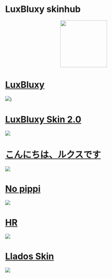 # LuxBluxy skinhub
<p align="center">
<a href="https://osu.ppy.sh/users/15378832">
  <img src="https://a.ppy.sh/15378832?1683493225"  
       width="150"
       height="150"></a>


# [LuxBluxy](https://cdn.discordapp.com/attachments/814930437381029900/1105112188517101568/LuxBluxy.osk)
[![](https://media.discordapp.net/attachments/814930437381029900/1105108450956038206/screenshot356.jpg?width=901&height=676)](https://cdn.discordapp.com/attachments/814930437381029900/1105112188517101568/LuxBluxy.osk))

# [LuxBluxy Skin 2.0](https://cdn.discordapp.com/attachments/814930437381029900/1105112188143800320/LuxBluxy_skin_2.0.osk)
[![](https://cdn.discordapp.com/attachments/814930437381029900/1105108449571905556/screenshot358.jpg)](https://cdn.discordapp.com/attachments/814930437381029900/1105112188143800320/LuxBluxy_skin_2.0.osk)

# [こんにちは、ルクスです](https://cdn.discordapp.com/attachments/814930437381029900/1105112188831678584/7dd2e00e4e23aa37.osk)
[![](https://cdn.discordapp.com/attachments/814930437381029900/1105108450637258853/screenshot354.jpg)](https://cdn.discordapp.com/attachments/814930437381029900/1105112188831678584/7dd2e00e4e23aa37.osk)

# [No pippi](https://cdn.discordapp.com/attachments/814930437381029900/1105112190584893441/LuxBluxySkin.osk)
[![](https://cdn.discordapp.com/attachments/814930437381029900/1105108450322690048/screenshot360.jpg)](https://cdn.discordapp.com/attachments/814930437381029900/1105112190584893441/LuxBluxySkin.osk)

# [HR](https://cdn.discordapp.com/attachments/814930437381029900/1105112190899470477/LuxBluxy_taiko_skin.osk)
[![](https://cdn.discordapp.com/attachments/814930437381029900/1105108450058457188/screenshot359.jpg)](https://cdn.discordapp.com/attachments/814930437381029900/1105112190899470477/LuxBluxy_taiko_skin.osk)

# [Llados Skin](https://cdn.discordapp.com/attachments/814930437381029900/1151295070495051826/llados.osk)
[![](https://cdn.discordapp.com/attachments/814930437381029900/1151294926932422706/screenshot506.jpg)](https://cdn.discordapp.com/attachments/814930437381029900/1151295070495051826/llados.osk)
